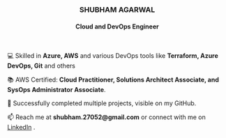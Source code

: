 <h3 align="center"><b>SHUBHAM AGARWAL</b></h3>
<h4 align="center">Cloud and DevOps Engineer</h4>

<br/>
<p>💻 Skilled in <b>Azure, AWS</b> and various DevOps tools like <b>Terraform, Azure DevOps, Git</b> and others</p>
<p>📚 AWS Certified: <b>Cloud Practitioner, Solutions Architect Associate, and SysOps Administrator Associate</b>.</p> 
<p>🔭 Successfully completed multiple projects, visible on my GitHub.</p>
<p>📫 Reach me at <b>shubham.27052@gmail.com</b> or connect with me on <a href="https://www.linkedin.com/in/your-linkedin-profile">LinkedIn</a> .</p>
<br/>







